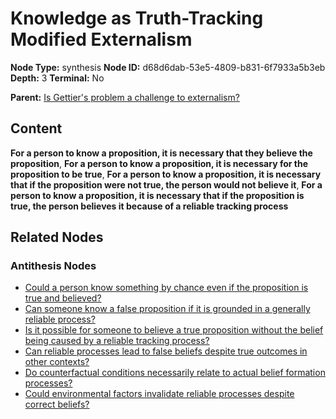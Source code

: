 # Knowledge as Truth-Tracking Modified Externalism

**Node Type:** synthesis
**Node ID:** d68d6dab-53e5-4809-b831-6f7933a5b3eb
**Depth:** 3
**Terminal:** No

**Parent:** [Is Gettier's problem a challenge to externalism?](is-gettiers-problem-a-challenge-to-externalism-antithesis-4c18a533-0e23-4422-beb4-20fd895f65f4.md)

## Content

**For a person to know a proposition, it is necessary that they believe the proposition**, **For a person to know a proposition, it is necessary for the proposition to be true**, **For a person to know a proposition, it is necessary that if the proposition were not true, the person would not believe it**, **For a person to know a proposition, it is necessary that if the proposition is true, the person believes it because of a reliable tracking process**

## Related Nodes

### Antithesis Nodes

- [Could a person know something by chance even if the proposition is true and believed?](could-a-person-know-something-by-chance-even-if-the-proposition-is-true-and-believed-antithesis-8178f1a4-45e3-4190-aade-9ae408d13bf4.md)
- [Can someone know a false proposition if it is grounded in a generally reliable process?](can-someone-know-a-false-proposition-if-it-is-grounded-in-a-generally-reliable-process-antithesis-97a0cace-0293-4e98-b19d-fe5cfc0c2f80.md)
- [Is it possible for someone to believe a true proposition without the belief being caused by a reliable tracking process?](is-it-possible-for-someone-to-believe-a-true-proposition-without-the-belief-being-caused-by-a-reliable-tracking-process-antithesis-68f20a28-2ace-4460-9dbc-9e75349a1013.md)
- [Can reliable processes lead to false beliefs despite true outcomes in other contexts?](can-reliable-processes-lead-to-false-beliefs-despite-true-outcomes-in-other-contexts-antithesis-691b1f29-04c9-4c0a-b8d3-e71112201444.md)
- [Do counterfactual conditions necessarily relate to actual belief formation processes?](do-counterfactual-conditions-necessarily-relate-to-actual-belief-formation-processes-antithesis-969f8dc1-0ef6-4103-9f9f-305e02fbe6a4.md)
- [Could environmental factors invalidate reliable processes despite correct beliefs?](could-environmental-factors-invalidate-reliable-processes-despite-correct-beliefs-antithesis-61ff1781-0539-44ac-8a06-4203edf4ff64.md)
